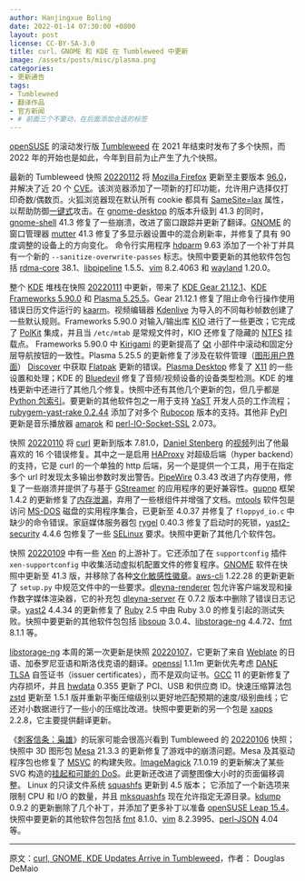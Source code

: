 ```yaml
---
author: Hanjingxue Boling
date: 2022-01-14 07:30:00 +0800
layout: post
license: CC-BY-SA-3.0
title: curl、GNOME 和 KDE 在 Tumbleweed 中更新
image: /assets/posts/misc/plasma.png
categories:
- 更新通告
tags:
- Tumbleweed
- 翻译作品
- 官方新闻
- # 前面三个不要动，在后面添加合适的标签
---
```


[openSUSE](https://get.opensuse.org/) 的滚动发行版 [Tumbleweed](https://get.opensuse.org/tumbleweed/) 在 2021 年结束时发布了多个快照，而 2022 年的开始也是如此，今年到目前为止产生了九个快照。

最新的 Tumbleweed 快照 [20220112](https://lists.opensuse.org/archives/list/factory@lists.opensuse.org/thread/UGT4CZVG3CK2PLLBXUTVOAIN2B6H3U3E/) 将 [Mozilla Firefox](https://www.mozilla.org/) 更新至主要版本 [96.0](https://www.mozilla.org/en-US/firefox/96.0/releasenotes/)，并解决了近 20 个 [CVE](https://en.wikipedia.org/wiki/Common_Vulnerabilities_and_Exposures)。该浏览器添加了一项新的打印功能，允许用户选择仅打印奇数/偶数页。火狐浏览器现在默认所有 cookie 都具有 [SameSite=lax](https://developer.mozilla.org/en-US/docs/Web/HTTP/Headers/Set-Cookie/SameSite) 属性，以帮助防御[一键式](https://en.wikipedia.org/wiki/Cross-site_request_forgery)攻击。在 [gnome-desktop](https://www.gnome.org/) 的版本升级到 41.3 的同时，[gnome-shell](https://wiki.gnome.org/Projects/GnomeShell) 41.3 修复了一些崩溃，改进了窗口跟踪并更新了翻译。[GNOME](https://www.gnome.org/) 的窗口管理器 [mutter](https://gitlab.gnome.org/GNOME/mutter) 41.3 修复了多显示器设置中的混合刷新率，并修复了具有 90 度调整的设备上的方向变化。 命令行实用程序 [hdparm](https://sourceforge.net/projects/hdparm/) 9.63 添加了一个补丁并具有一个新的 `--sanitize-overwrite-passes` 标志。快照中要更新的其他软件包包括 [rdma-core](https://github.com/linux-rdma/rdma-core) 38.1、[libpipeline](https://www.nongnu.org/libpipeline/) 1.5.5、[vim](https://www.vim.org/) 8.2.4063 和 [wayland](https://wayland.freedesktop.org/) 1.20.0。

整个 [KDE](https://kde.org/) 堆栈在快照 [20220111](https://lists.opensuse.org/archives/list/factory@lists.opensuse.org/thread/I5TT4W6OW7RUI2ZIVZMRDMLQEXKMRYKK/) 中更新，带来了 [KDE Gear 21.12.1](https://kde.org/announcements/gear/21.12.1/)、[KDE Frameworks 5.90.0](https://kde.org/announcements/frameworks/5/5.90.0/) 和 [Plasma 5.25.5](https://kde.org/announcements/plasma/5/5.23.5/)。Gear 21.12.1 修复了阻止命令行操作使用错误日历文件运行的 [kaarm](https://apps.kde.org/kalarm/)。视频编辑器 [Kdenlive](https://kdenlive.org/en/) 为导入的不同每秒帧数创建了一些默认规则。Frameworks 5.90.0 对输入/输出库 [KIO](https://api.kde.org/frameworks/kio/html/index.html) 进行了一些更改；它完成了 [PolKit](https://gitlab.freedesktop.org/polkit/polkit/) 集成，并且当 `/etc/mtab` 是常规文件时，KIO 还修复了隐藏的 [NTFS](https://en.wikipedia.org/wiki/NTFS) 挂载点。 Frameworks 5.90.0 中 [Kirigami](https://github.com/KDE/kirigami) 的更新提高了 [Qt](https://www.qt.io/) 小部件中滚动和固定分层导航按钮的一致性。Plasma 5.25.5 的更新修复了涉及在软件管理（[图形用户界面](https://en.wikipedia.org/wiki/Graphical_user_interface)） [Discover](https://apps.kde.org/discover/) 中获取 [Flatpak](https://flatpak.org/) 更新的错误。[Plasma Desktop](https://invent.kde.org/plasma/plasma-desktop) 修复了 [X11](https://en.wikipedia.org/wiki/X_Window_System) 的一些设置和处理；KDE 的 [Bluedevil](https://invent.kde.org/plasma/bluedevil) 修复了音频/视频设备的设备类型检测。KDE 的堆栈更新中还进行了其他几个修复。快照中还有其他几个更新的包，但几乎都是 [Python 包索引](https://pypi.org/)。要更新的其他软件包之一用于支持 [YaST](https://yast.opensuse.org/) 开发人员的工作流程；[rubygem-yast-rake 0.2.44](https://rubygems.org/gems/yast-rake/versions/0.2.44) 添加了对多个 [Rubocop](https://github.com/rubocop) 版本的支持。其他非 [PyPI](https://pypi.org/) 更新是音乐播放器 [amarok](https://amarok.kde.org/) 和 [perl-IO-Socket-SSL](https://software.opensuse.org/package/perl-IO-Socket-SSL) 2.073。


快照 [20220110](https://lists.opensuse.org/archives/list/factory@lists.opensuse.org/thread/6Y4HAPI6LOKUBPHJP36LVC6K4RJ5XMGL/) 将 [curl](https://curl.se/) 更新到版本 7.81.0，[Daniel Stenberg](https://en.wikipedia.org/wiki/Daniel_Stenberg) 的[视频](https://youtu.be/OfTF8kmcSlA)列出了他最喜欢的 16 个错误修复。其中之一是启用 [HAProxy](http://www.haproxy.org/) 对超级后端（hyper backend）的支持，它是 curl 的一个单独的 http 后端，另一个是提供一个工具，用于在指定多个 url 时发现太多输出参数时发出警告。[PipeWire](https://pipewire.org/) 0.3.43 改进了内存使用，修复了一些崩溃并提供了与基于 [GStreamer](https://gstreamer.freedesktop.org/) 的应用程序的更好兼容性。[gupnp](https://wiki.gnome.org/Projects/GUPnP) 框架 1.4.2 的更新修复了[内存泄漏](https://en.wikipedia.org/wiki/Memory_leak)，弃用了一些根组件并增强了文档。[mtools](https://www.gnu.org/software/mtools/) 软件包是访问 [MS-DOS](https://github.com/microsoft/ms-dos) 磁盘的实用程序集合，已更新至 4.0.37 并修复了 `floppyd_io.c` 中缺少的命令错误。家庭媒体服务器包 [rygel](https://software.opensuse.org/package/rygel) 0.40.3 修复了启动时的死锁，[yast2-security](https://github.com/yast/yast-security) 4.4.6 包修复了一些 [SELinux](https://github.com/SELinuxProject) 要求。快照中更新了其他几个软件包。

快照 [20220109](https://lists.opensuse.org/archives/list/factory@lists.opensuse.org/thread/4BA2L7NONL6GCS6KPBLZWRT4XN4C3G5N/) 中有一些 [Xen](https://xenproject.org/) 的上游补丁。它还添加了在 `supportconfig` 插件 `xen-supportconfig` 中收集活动虚拟机配置文件的修复程序。[GNOME](https://www.gnome.org/) 软件在快照中更新至 41.3 版，并移除了各种[文化敏感性徽章](https://gitlab.gnome.org/GNOME/gnome-software/-/issues/1565)。[aws-cli](https://github.com/aws/aws-cli) 1.22.28 的更新更新了 `setup.py` 中规范文件中的一些要求。[dleyna-renderer](https://github.com/intel/dleyna-renderer) 包允许客户端发现和操作数字媒体渲染器，它的补充包 [dleyna-server](https://github.com/intel/dleyna-server) 在 0.7.2 版本中删除了错误日志记录。[yast2](https://yast.opensuse.org/) 4.4.34 的更新修复了 [Ruby](https://www.ruby-lang.org/en/) 2.5 中由 Ruby 3.0 的修复引起的测试失败。快照中要更新的其他软件包包括 [libsoup](https://gitlab.gnome.org/GNOME/libsoup.git) 3.0.4、[libstorage-ng](https://github.com/openSUSE/libstorage-ng) 4.4.72、[fmt](https://fmt.dev/latest/index.html) 8.1.1 等。

[libstorage-ng](https://github.com/openSUSE/libstorage-ng) 本周的第一次更新是快照 [20220107](https://lists.opensuse.org/archives/list/factory@lists.opensuse.org/thread/6IUNEJEHEYE4ZJGCXHO2HTM2FDJJ6VGH/)，它更新了来自 [Weblate](https://weblate.org/en/) 的日语、加泰罗尼亚语和斯洛伐克语的翻译。[openssl](https://www.openssl.org/) 1.1.1m 更新优先考虑 [DANE TLSA](https://en.wikipedia.org/wiki/DNS-based_Authentication_of_Named_Entities) 自签证书（issuer certificates），而不是双向证书。[GCC](https://gcc.gnu.org/) 11 的更新修复了内存损坏，并且 [hwdata](https://github.com/vcrhonek/hwdata) 0.355 更新了 PCI、USB 和供应商 ID。快速压缩算法包 [zstd](https://facebook.github.io/zstd/) 更新至 1.5.1 版并重新平衡压缩级别以更好地匹配预期的速度/级别曲线；它还对小数据进行了一些小的压缩比改进。快照中要更新的另一个包是 [xapps](https://github.com/linuxmint/xapp) 2.2.8，它主要提供翻译更新。

《[刺客信条：枭雄](https://en.wikipedia.org/wiki/Assassin%27s_Creed_Syndicate)》的玩家可能会很高兴看到 Tumbleweed 的 [20220106](https://lists.opensuse.org/archives/list/factory@lists.opensuse.org/thread/UE7NQNGUNHH6UTWVSDLTRLR4KBJXP7DM/) 快照；快照中 3D 图形包 [Mesa](https://www.mesa3d.org/) 21.3.3 的更新修复了游戏中的崩溃问题。Mesa 及其驱动程序包也修复了 [MSVC](https://en.wikipedia.org/wiki/Microsoft_Visual_C%2B%2B) 的构建失败。[ImageMagick](https://imagemagick.org/index.php) 7.1.0.19 的更新解决了某些 SVG 构造的[挂起和可能的 DoS](https://github.com/ImageMagick/ImageMagick/issues/4626)。此更新还改进了调整图像大小时的页面偏移调整。 Linux 的只读文件系统 [squashfs](https://github.com/plougher/squashfs-tools) 更新到 4.5 版本； 它添加了一个新选项来限制 CPU 和 I/O 的数量，并且 [mksquashfs](https://www.mankier.com/1/mksquashfs) 现在允许指定无源目录。[kdump](https://github.com/openSUSE/kdump) 0.9.2 的更新删除了几个补丁，并添加了更多补丁以准备 [openSUSE Leap 15.4](https://en.opensuse.org/openSUSE:Roadmap)。快照中要更新的其他软件包包括 [fmt](https://fmt.dev/latest/index.html) 8.1.0、[vim](https://www.vim.org/) 8.2.3995、[perl-JSON](https://software.opensuse.org/package/perl-JSON) 4.04 等。

------

原文：[curl, GNOME, KDE Updates Arrive in Tumbleweed](https://news.opensuse.org/2022/01/14/curl-gnome-kde-updates-arrive-in-tw/)，作者：	Douglas DeMaio